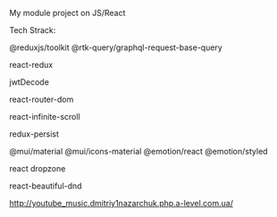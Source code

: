 My module project on JS/React

Tech Strack:

@reduxjs/toolkit @rtk-query/graphql-request-base-query
 
react-redux

jwtDecode

react-router-dom

react-infinite-scroll

redux-persist

@mui/material @mui/icons-material @emotion/react @emotion/styled

react dropzone

react-beautiful-dnd 

http://youtube_music.dmitriy1nazarchuk.php.a-level.com.ua/
